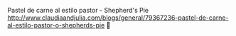 Pastel de carne al estilo pastor - Shepherd's Pie	http://www.claudiaandjulia.com/blogs/general/79367236-pastel-de-carne-al-estilo-pastor-o-shepherds-pie਍